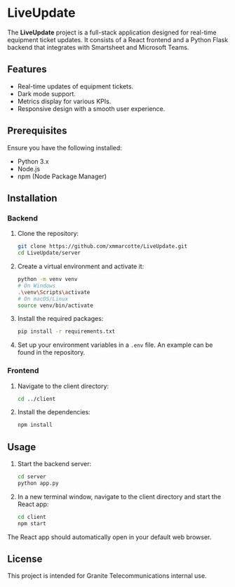 
# LiveUpdate

The **LiveUpdate** project is a full-stack application designed for real-time equipment ticket updates. It consists of a React frontend and a Python Flask backend that integrates with Smartsheet and Microsoft Teams.

## Features

- Real-time updates of equipment tickets.
- Dark mode support.
- Metrics display for various KPIs.
- Responsive design with a smooth user experience.

## Prerequisites

Ensure you have the following installed:

- Python 3.x
- Node.js
- npm (Node Package Manager)

## Installation

### Backend

1. Clone the repository:
   ```bash
   git clone https://github.com/xmmarcotte/LiveUpdate.git
   cd LiveUpdate/server
   ```

2. Create a virtual environment and activate it:
   ```bash
   python -m venv venv
   # On Windows
   .\venv\Scripts\activate
   # On macOS/Linux
   source venv/bin/activate
   ```

3. Install the required packages:
   ```bash
   pip install -r requirements.txt
   ```

4. Set up your environment variables in a `.env` file. An example can be found in the repository.

### Frontend

1. Navigate to the client directory:
   ```bash
   cd ../client
   ```

2. Install the dependencies:
   ```bash
   npm install
   ```

## Usage

1. Start the backend server:
   ```bash
   cd server
   python app.py
   ```

2. In a new terminal window, navigate to the client directory and start the React app:
   ```bash
   cd client
   npm start
   ```

The React app should automatically open in your default web browser.


## License

This project is intended for Granite Telecommunications internal use.
